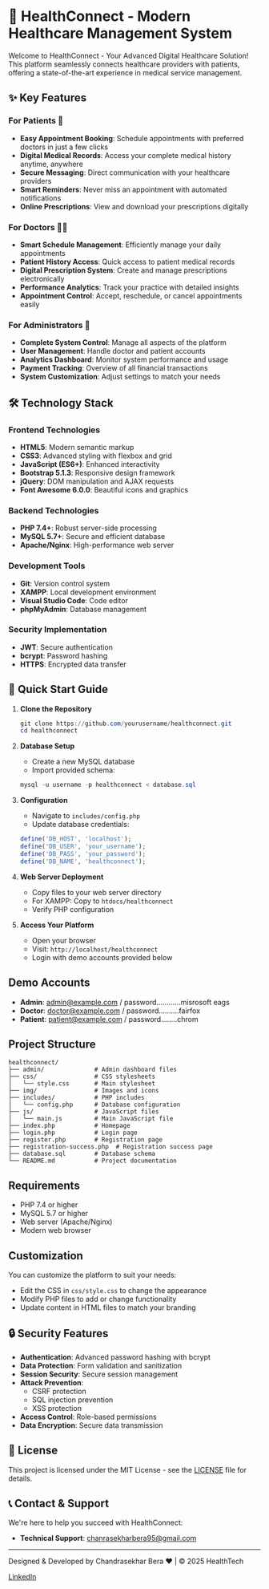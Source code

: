 # 🏥 HealthConnect - Modern Healthcare Management System

Welcome to HealthConnect - Your Advanced Digital Healthcare Solution! This platform seamlessly connects healthcare providers with patients, offering a state-of-the-art experience in medical service management.

## ✨ Key Features

### For Patients 👤
- **Easy Appointment Booking**: Schedule appointments with preferred doctors in just a few clicks
- **Digital Medical Records**: Access your complete medical history anytime, anywhere
- **Secure Messaging**: Direct communication with your healthcare providers
- **Smart Reminders**: Never miss an appointment with automated notifications
- **Online Prescriptions**: View and download your prescriptions digitally

### For Doctors 👨‍⚕️
- **Smart Schedule Management**: Efficiently manage your daily appointments
- **Patient History Access**: Quick access to patient medical records
- **Digital Prescription System**: Create and manage prescriptions electronically
- **Performance Analytics**: Track your practice with detailed insights
- **Appointment Control**: Accept, reschedule, or cancel appointments easily

### For Administrators 👑
- **Complete System Control**: Manage all aspects of the platform
- **User Management**: Handle doctor and patient accounts
- **Analytics Dashboard**: Monitor system performance and usage
- **Payment Tracking**: Overview of all financial transactions
- **System Customization**: Adjust settings to match your needs

## 🛠️ Technology Stack

### Frontend Technologies
- **HTML5**: Modern semantic markup
- **CSS3**: Advanced styling with flexbox and grid
- **JavaScript (ES6+)**: Enhanced interactivity
- **Bootstrap 5.1.3**: Responsive design framework
- **jQuery**: DOM manipulation and AJAX requests
- **Font Awesome 6.0.0**: Beautiful icons and graphics

### Backend Technologies
- **PHP 7.4+**: Robust server-side processing
- **MySQL 5.7+**: Secure and efficient database
- **Apache/Nginx**: High-performance web server

### Development Tools
- **Git**: Version control system
- **XAMPP**: Local development environment
- **Visual Studio Code**: Code editor
- **phpMyAdmin**: Database management

### Security Implementation
- **JWT**: Secure authentication
- **bcrypt**: Password hashing
- **HTTPS**: Encrypted data transfer

## 🚀 Quick Start Guide

1. **Clone the Repository**
   ```powershell
   git clone https://github.com/yourusername/healthconnect.git
   cd healthconnect
   ```

2. **Database Setup**
   - Create a new MySQL database
   - Import provided schema:
   ```powershell
   mysql -u username -p healthconnect < database.sql
   ```

3. **Configuration**
   - Navigate to `includes/config.php`
   - Update database credentials:
   ```php
   define('DB_HOST', 'localhost');
   define('DB_USER', 'your_username');
   define('DB_PASS', 'your_password');
   define('DB_NAME', 'healthconnect');
   ```

4. **Web Server Deployment**
   - Copy files to your web server directory
   - For XAMPP: Copy to `htdocs/healthconnect`
   - Verify PHP configuration

5. **Access Your Platform**
   - Open your browser
   - Visit: `http://localhost/healthconnect`
   - Login with demo accounts provided below

## Demo Accounts

- **Admin**: admin@example.com / password............misrosoft eags
- **Doctor**: doctor@example.com / password..........fairfox
- **Patient**: patient@example.com / password........chrom

## Project Structure

```
healthconnect/
├── admin/              # Admin dashboard files
├── css/                # CSS stylesheets
│   └── style.css       # Main stylesheet
├── img/                # Images and icons
├── includes/           # PHP includes
│   └── config.php      # Database configuration
├── js/                 # JavaScript files
│   └── main.js         # Main JavaScript file
├── index.php           # Homepage
├── login.php           # Login page
├── register.php        # Registration page
├── registration-success.php  # Registration success page
├── database.sql        # Database schema
└── README.md           # Project documentation
```

## Requirements

- PHP 7.4 or higher
- MySQL 5.7 or higher
- Web server (Apache/Nginx)
- Modern web browser

## Customization

You can customize the platform to suit your needs:

- Edit the CSS in `css/style.css` to change the appearance
- Modify PHP files to add or change functionality
- Update content in HTML files to match your branding

## 🔒 Security Features

- **Authentication**: Advanced password hashing with bcrypt
- **Data Protection**: Form validation and sanitization
- **Session Security**: Secure session management
- **Attack Prevention**: 
  - CSRF protection
  - SQL injection prevention
  - XSS protection
- **Access Control**: Role-based permissions
- **Data Encryption**: Secure data transmission

## 📝 License

This project is licensed under the MIT License - see the [LICENSE](LICENSE) file for details.

## 📞 Contact & Support

We're here to help you succeed with HealthConnect:

- **Technical Support**: chanrasekharbera95@gmail.com


---

Designed & Developed by Chandrasekhar Bera ❤️ | © 2025 HealthTech

[LinkedIn](https://linkedin.com/in/chandrasekharbera)